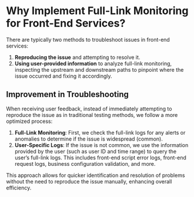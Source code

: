 # Why Implement Full-Link Monitoring for Front-End Services?

There are typically two methods to troubleshoot issues in front-end services:

1. **Reproducing the issue** and attempting to resolve it.
2. **Using user-provided information** to analyze full-link monitoring, inspecting the upstream and downstream paths to pinpoint where the issue occurred and fixing it accordingly.

## Improvement in Troubleshooting

When receiving user feedback, instead of immediately attempting to reproduce the issue as in traditional testing methods, we follow a more optimized process:

1. **Full-Link Monitoring**: First, we check the full-link logs for any alerts or anomalies to determine if the issue is widespread (common).
2. **User-Specific Logs**: If the issue is not common, we use the information provided by the user (such as user ID and time range) to query the user’s full-link logs. This includes front-end script error logs, front-end request logs, business configuration validation, and more.

This approach allows for quicker identification and resolution of problems without the need to reproduce the issue manually, enhancing overall efficiency.

